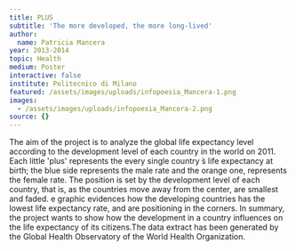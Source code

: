 ```yaml
---
title: PLUS
subtitle: 'The more developed, the more long-lived'
author:
  name: Patricia Mancera
year: 2013-2014
topic: Health
medium: Poster
interactive: false
institute: Politecnico di Milano
featured: /assets/images/uploads/infopoesia_Mancera-1.png
images:
  - /assets/images/uploads/infopoesia_Mancera-2.png
source: {}
---
```

The aim of the project is to analyze the global life expectancy level according to the development level of each country in the world on 2011. Each little 'plus' represents the every single country ́s life expectancy at birth; the blue side represents the male rate and the orange one, represents the female rate. The position is set by the development level of each country, that is, as the countries move away from the center, are smallest and faded. e graphic evidences how the developing countries has the lowest life expectancy rate, and are positioning in the corners. In summary, the project wants to show how the development in a country infl­uences on the life expectancy of its citizens.The data extract has been generated by the Global Health Observatory of the World Health Organization.
